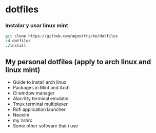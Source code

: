 # dotfiles

### Instalar y usar linux mint
```bash
git clone https://github.com/agustfricke/dotfiles
cd dotfiles
./install
```

## My personal dotfiles (apply to arch linux and linux mint)

- Guide to install arch linux
- Packages in Mint and Arch
- i3 window manager
- Alacritty terminal emulator
- Tmux terminal multiplexer
- Rofi application launcher
- Neovim
- my zshrc
- Some other software that i use


